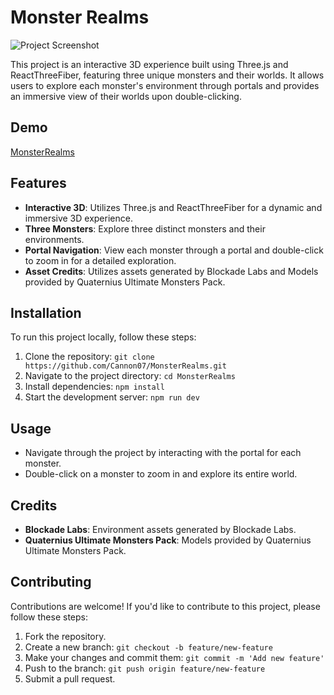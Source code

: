 # Monster Realms

![Project Screenshot](https://github.com/Cannon07/JitenMusicAcademy_Backend/assets/73459690/7c114f2f-d4a8-468d-a22a-d8a7f25276c0)

This project is an interactive 3D experience built using Three.js and ReactThreeFiber, featuring three unique monsters and their worlds. It allows users to explore each monster's environment through portals and provides an immersive view of their worlds upon double-clicking.

## Demo

[MonsterRealms](https://monster-realms.vercel.app/)

## Features

- **Interactive 3D**: Utilizes Three.js and ReactThreeFiber for a dynamic and immersive 3D experience.
- **Three Monsters**: Explore three distinct monsters and their environments.
- **Portal Navigation**: View each monster through a portal and double-click to zoom in for a detailed exploration.
- **Asset Credits**: Utilizes assets generated by Blockade Labs and Models provided by Quaternius Ultimate Monsters Pack.

## Installation

To run this project locally, follow these steps:

1. Clone the repository: `git clone https://github.com/Cannon07/MonsterRealms.git`
2. Navigate to the project directory: `cd MonsterRealms`
3. Install dependencies: `npm install`
4. Start the development server: `npm run dev`

## Usage

- Navigate through the project by interacting with the portal for each monster.
- Double-click on a monster to zoom in and explore its entire world.

## Credits

- **Blockade Labs**: Environment assets generated by Blockade Labs.
- **Quaternius Ultimate Monsters Pack**: Models provided by Quaternius Ultimate Monsters Pack.

## Contributing

Contributions are welcome! If you'd like to contribute to this project, please follow these steps:

1. Fork the repository.
2. Create a new branch: `git checkout -b feature/new-feature`
3. Make your changes and commit them: `git commit -m 'Add new feature'`
4. Push to the branch: `git push origin feature/new-feature`
5. Submit a pull request.


